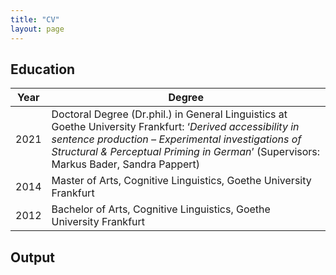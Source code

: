 ```yaml
---
title: "CV"
layout: page
---
```



## Education

| Year | Degree |
|------|-------------|
| 2021     | Doctoral Degree (Dr.phil.) in General Linguistics at Goethe University Frankfurt: ‘*Derived accessibility in sentence production – Experimental investigations of Structural & Perceptual Priming in German*’ (Supervisors: Markus Bader, Sandra Pappert) | 
| 2014    | Master of Arts, Cognitive Linguistics, Goethe University Frankfurt | 
| 2012    | Bachelor of Arts, Cognitive Linguistics, Goethe University Frankfurt | 

## Output
